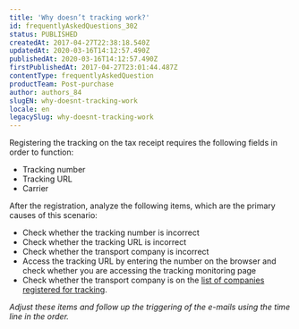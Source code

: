 ```yaml
---
title: 'Why doesn’t tracking work?'
id: frequentlyAskedQuestions_302
status: PUBLISHED
createdAt: 2017-04-27T22:38:18.540Z
updatedAt: 2020-03-16T14:12:57.490Z
publishedAt: 2020-03-16T14:12:57.490Z
firstPublishedAt: 2017-04-27T23:01:44.487Z
contentType: frequentlyAskedQuestion
productTeam: Post-purchase
author: authors_84
slugEN: why-doesnt-tracking-work
locale: en
legacySlug: why-doesnt-tracking-work
---
```


Registering the tracking on the tax receipt requires the following fields in order to function:

- Tracking number  
- Tracking URL   
- Carrier  

After the registration, analyze the following items, which are the primary causes of this scenario:

- Check whether the tracking number is incorrect
- Check whether the tracking URL is incorrect
- Check whether the transport company is incorrect
- Access the tracking URL by entering the number on the browser and check whether you are accessing the tracking monitoring page
- Check whether the transport company is on the [list of companies registered for tracking](/en/faq/which-transport-companies-enable-make-it-possible-to-track-delivery "list of companies registered for tracking").

_Adjust these items and follow up the triggering of the e-mails using the time line in the order._
